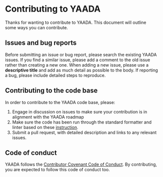 # Contributing to YAADA

Thanks for wanting to contribute to YAADA. This document will outline some ways you can contribute.

## Issues and bug reports

Before submitting an issue or bug report, please search the existing YAADA issues. If you find a 
similar issue, please add a comment to the old issue rather than creating a new one. When adding a 
new issue, please use a **descriptive title** and add as much detail as possible to the body. If
reporting a bug, please include detailed steps to reproduce.

## Contributing to the code base

In order to contribute to the YAADA code base, please:

1. Engage in discussion on issues to make sure your contribution is in alignment with the YAADA roadmap
2. Make sure the code has been run through the standard formatter and linter based on these [instruction](README.md#linting).
2. Submit a pull request, with detailed description and links to any relevant issues.

## Code of conduct

YAADA follows the [Contributor Covenant Code of Conduct](http://contributor-covenant.org/version/1/4/).
By contributing, you are expected to follow this code of conduct too.